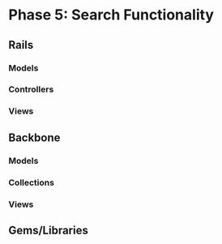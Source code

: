 # Phase 5: Search Functionality

## Rails
### Models

### Controllers


### Views

## Backbone
### Models

### Collections

### Views


## Gems/Libraries
